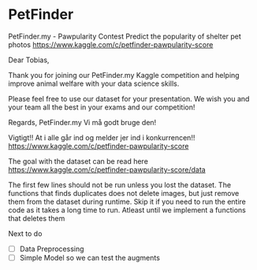 # PetFinder
PetFinder.my - Pawpularity Contest Predict the popularity of shelter pet photos
https://www.kaggle.com/c/petfinder-pawpularity-score

Dear Tobias,

Thank you for joining our PetFinder.my Kaggle competition and helping improve animal welfare with your data science skills.

Please feel free to use our dataset for your presentation. We wish you and your team all the best in your exams and our competition!


Regards,
PetFinder.my
Vi må godt bruge den!

Vigtigt!! At i alle går ind og melder jer ind i konkurrencen!!
https://www.kaggle.com/c/petfinder-pawpularity-score

The goal with the dataset can be read here
https://www.kaggle.com/c/petfinder-pawpularity-score/data

The first few lines should not be run unless you lost the dataset.
The functions that finds duplicates does not delete images, but just remove them from the dataset during runtime. Skip it if you need to run the entire code as it takes a long time to run. Atleast until we implement a functions that deletes them


Next to do
- [ ] Data Preprocessing
- [ ] Simple Model so we can test the augments
